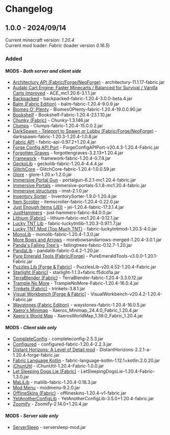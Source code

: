 # Changelog

## 1.0.0 - 2024/09/14

Current minecraft version: *1.20.4*  
Current mod loader: *Fabric* (loader version *0.16.5*)

### Added

#### MODS - *Both server and client side*

- [Architectury API (Fabric/Forge/NeoForge)](https://www.curseforge.com/minecraft/mc-mods/architectury-api) - architectury-11.1.17-fabric.jar
- [Audaki Cart Engine: Faster Minecarts / Balanced for Survival / Vanilla Carts Improved](https://www.curseforge.com/minecraft/mc-mods/audaki-cart-engine) - ACE_mc1.20.6-3.1.1.jar
- [Backpacked](https://www.curseforge.com/minecraft/mc-mods/backpacked) - backpacked-fabric-1.20.4-3.0.0-beta.4.jar
- [Balm (Fabric Edition)](https://www.curseforge.com/minecraft/mc-mods/balm-fabric) - balm-fabric-1.20.4-9.0.9.jar
- [Biomes O' Plenty](https://www.curseforge.com/minecraft/mc-mods/biomes-o-plenty) - BiomesOPlenty-fabric-1.20.4-19.0.0.90.jar
- [Bookshelf](https://www.curseforge.com/minecraft/mc-mods/bookshelf) - Bookshelf-Fabric-1.20.4-23.1.10.jar
- [Chunky (Fabric)](https://www.curseforge.com/minecraft/mc-mods/chunky-pregenerator) - Chunky-1.3.146.jar
- [Clumps](https://www.curseforge.com/minecraft/mc-mods/clumps) - Clumps-fabric-1.20.4-15.0.0.2.jar
- [DarkSpawn - Teleport to Spawn or Lobby (Fabric/Forge/NeoForge)](https://www.curseforge.com/minecraft/mc-mods/darkspawn) - darkspawn-fabric-1.20.3-1.20.4-1.0.8.jar
- [Fabric API](https://www.curseforge.com/minecraft/mc-mods/fabric-api) - fabric-api-0.97.2+1.20.4.jar
- [Forge Config API Port](https://www.curseforge.com/minecraft/mc-mods/forge-config-api-port-fabric) - ForgeConfigAPIPort-v20.4.3-1.20.4-Fabric.jar
- [Forgotten Graves](https://www.curseforge.com/minecraft/mc-mods/forgotten-graves) - forgottengraves-3.2.13+1.20.4.jar
- [Framework](https://www.curseforge.com/minecraft/mc-mods/framework) - framework-fabric-1.20.4-0.7.8.jar
- [GeckoLib](https://www.curseforge.com/minecraft/mc-mods/geckolib) - geckolib-fabric-1.20.4-4.4.4.jar
- [GlitchCore](https://www.curseforge.com/minecraft/mc-mods/glitchcore) - GlitchCore-fabric-1.20.4-1.0.0.59.jar
- [Glore](https://www.curseforge.com/minecraft/mc-mods/glore) - glore-1.20.x-1.2.0.jar
- [Immersive Portal Gun](https://www.curseforge.com/minecraft/mc-mods/immersive-portal-gun) - portalgun-6.2.1-mc1.20.4-fabric.jar
- [Immersive Portals](https://www.curseforge.com/minecraft/mc-mods/immersive-portals-mod) - immersive-portals-5.1.8-mc1.20.4-fabric.jar
- [Immersive structures](https://www.curseforge.com/minecraft/mc-mods/immersive-structures) - imst-2.1.0.jar
- [Inventory Sorter](https://www.curseforge.com/minecraft/mc-mods/inventory-sorter) - InventorySorter-1.9.0-1.20.4.jar
- [Item Scroller](https://www.curseforge.com/minecraft/mc-mods/item-scroller) - itemscroller-fabric-1.20.4-0.22.0.jar
- [Just Enough Items (JEI)](https://www.curseforge.com/minecraft/mc-mods/jei) - jei-1.20.4-fabric-17.3.1.4.jar
- [JustHammers](https://www.curseforge.com/minecraft/mc-mods/justhammers) - just-hammers-fabric-84.0.0.jar
- [Lithium (Fabric)](https://www.curseforge.com/minecraft/mc-mods/lithium) - lithium-fabric-mc1.20.4-0.12.1.jar
- [Lucky TNT Lib](https://www.curseforge.com/minecraft/mc-mods/lucky-tnt-lib) - fabric-luckytntlib-1.20.3-0.97.1.7.jar
- [Lucky TNT Mod (Too Much TNT)](https://www.curseforge.com/minecraft/mc-mods/luckytnt) - fabric-luckytntmod-1.20.3-4.0.jar
- [MonoLib](https://www.curseforge.com/minecraft/mc-mods/monolib) - monolib-fabric-1.20.4-1.3.0.jar
- [More Bows and Arrows](https://www.curseforge.com/minecraft/mc-mods/more-bows-and-arrows) - morebowsandarrows-merged-1.20.4-3.0.1.jar
- [Panda's Falling Tree's](https://www.curseforge.com/minecraft/mc-mods/pandas-falling-trees) - fallingtrees-fabric-0.12.7-1.20.jar
- [PandaLib](https://www.curseforge.com/minecraft/mc-mods/pandalib) - pandalib-fabric-0.4.2-1.20.jar
- [Pure Emerald Tools (Fabric/Forge)](https://www.curseforge.com/minecraft/mc-mods/pureemeraldtools) - PureEmeraldTools-v3.0.0-1.20.1-Fabric.jar
- [Puzzles Lib [Forge & Fabric]](https://www.curseforge.com/minecraft/mc-mods/puzzles-lib) - PuzzlesLib-v20.4.52-1.20.4-Fabric.jar
- [Starlight (Fabric)](https://www.curseforge.com/minecraft/mc-mods/starlight) - starlight-1.1.3+fabric.f5dcd1a.jar
- [TerraBlender (Fabric)](https://www.curseforge.com/minecraft/mc-mods/terrablender-fabric) - TerraBlender-fabric-1.20.4-3.3.0.12.jar
- [Trample No More](https://www.curseforge.com/minecraft/mc-mods/trample-no-more) - TrampleNoMore-Fabric-1.20.4-16.0.4.jar
- [Trinkets (Fabric)](https://www.curseforge.com/minecraft/mc-mods/trinkets) - trinkets-3.8.1.jar
- [Visual Workbench [Forge & Fabric]](https://www.curseforge.com/minecraft/mc-mods/visual-workbench) - VisualWorkbench-v20.4.2-1.20.4-Fabric.jar
- [Waystones (Fabric Edition)](https://www.curseforge.com/minecraft/mc-mods/waystones-fabric) - waystones-fabric-1.20.4-16.0.5.jar
- [Xaero's Minimap](https://www.curseforge.com/minecraft/mc-mods/xaeros-minimap) - Xaeros_Minimap_24.4.0_Fabric_1.20.4.jar
- [Xaero's World Map](https://www.curseforge.com/minecraft/mc-mods/xaeros-world-map) - XaerosWorldMap_1.39.0_Fabric_1.20.4.jar

#### MODS - *Client side only*

- [CompleteConfig](https://www.curseforge.com/minecraft/mc-mods/completeconfig) - completeconfig-2.5.3.jar
- [Configured](https://www.curseforge.com/minecraft/mc-mods/configured) - configured-fabric-1.20.4-2.2.3.jar
- [Distant Horizons: A Level of Detail mod](https://www.curseforge.com/minecraft/mc-mods/distant-horizons) - DistantHorizons-2.2.1-a-1.20.4-forge-fabric.jar
- [Fabric Language Kotlin](https://www.curseforge.com/minecraft/mc-mods/fabric-language-kotlin) - fabric-language-kotlin-1.12.1+kotlin.2.0.20.jar
- [iChunUtil](https://www.curseforge.com/minecraft/mc-mods/ichunutil) - iChunUtil-1.20.4-Fabric-1.0.0.jar
- [Let Sleeping Dogs Lie (Fabric)](https://www.curseforge.com/minecraft/mc-mods/let-sleeping-dogs-lie-for-fabric) - LetSleepingDogsLie-1.20.4-Fabric-1.3.0.jar
- [MaLiLib](https://www.curseforge.com/minecraft/mc-mods/malilib) - malilib-fabric-1.20.4-0.18.3.jar
- [Mod Menu](https://www.curseforge.com/minecraft/mc-mods/modmenu) - modmenu-9.2.0.jar
- [OfflineSkins (Fabric)](https://www.curseforge.com/minecraft/mc-mods/offlineskins-fabric) - offlineskins-1.20.4-v1-fabric.jar
- [YetAnotherConfigLib](https://www.curseforge.com/minecraft/mc-mods/yacl) - YetAnotherConfigLib-3.5.0+1.20.4-fabric.jar
- [Zoomify](https://www.curseforge.com/minecraft/mc-mods/zoomify) - Zoomify-2.14.0+1.20.4.jar

#### MODS - *Server side only*

- [ServerSleep](https://www.curseforge.com/minecraft/mc-mods/serversleep) - serversleep-mod.jar

